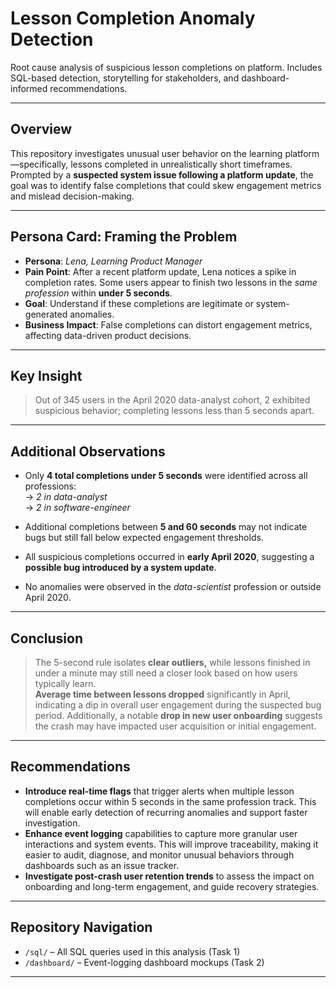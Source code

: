 # Lesson Completion Anomaly Detection

Root cause analysis of suspicious lesson completions on platform. Includes SQL-based detection, storytelling for stakeholders, and dashboard-informed recommendations.

---

## Overview

This repository investigates unusual user behavior on the learning platform—specifically, lessons completed in unrealistically short timeframes. Prompted by a **suspected system issue following a platform update**, the goal was to identify false completions that could skew engagement metrics and mislead decision-making.

---

## Persona Card: Framing the Problem

- **Persona**: *Lena, Learning Product Manager*
- **Pain Point**: After a recent platform update, Lena notices a spike in completion rates. Some users appear to finish two lessons in the *same profession* within **under 5 seconds**.
- **Goal**: Understand if these completions are legitimate or system-generated anomalies.
- **Business Impact**: False completions can distort engagement metrics, affecting data-driven product decisions.

---

## Key Insight

> Out of 345 users in the April 2020 data-analyst cohort, 2 exhibited suspicious behavior; completing lessons less than 5 seconds apart. 

---

## Additional Observations

- Only **4 total completions under 5 seconds** were identified across all professions:  
  → *2 in data-analyst*  
  → *2 in software-engineer*

- Additional completions between **5 and 60 seconds** may not indicate bugs but still fall below expected engagement thresholds.
- All suspicious completions occurred in **early April 2020**, suggesting a **possible bug introduced by a system update**.
- No anomalies were observed in the *data-scientist* profession or outside April 2020.

---

## Conclusion

> The 5-second rule isolates **clear outliers,** while lessons finished in under a minute may still need a closer look based on how users typically learn.  
> **Average time between lessons dropped** significantly in April, indicating a dip in overall user engagement during the suspected bug period.
> Additionally, a notable **drop in new user onboarding** suggests the crash may have impacted user acquisition or initial engagement.

---

## Recommendations

- **Introduce real-time flags** that trigger alerts when multiple lesson completions occur within 5 seconds in the same profession track. This will enable early detection of recurring anomalies and support faster investigation.
- **Enhance event logging** capabilities to capture more granular user interactions and system events. This will improve traceability, making it easier to audit, diagnose, and monitor unusual behaviors through dashboards such as an issue tracker.
- **Investigate post-crash user retention trends** to assess the impact on onboarding and long-term engagement, and guide recovery strategies.

---

## Repository Navigation

- `/sql/` – All SQL queries used in this analysis (Task 1)
- `/dashboard/` – Event-logging dashboard mockups (Task 2)

---


